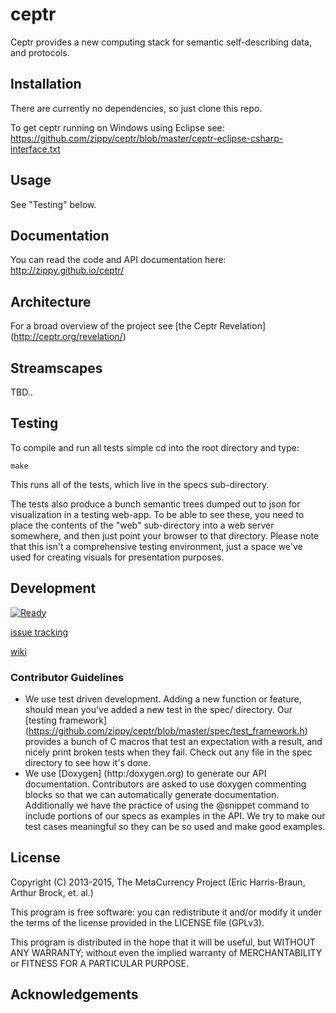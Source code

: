 # ceptr

Ceptr provides a new computing stack for semantic self-describing data, and protocols.

## Installation

There are currently no dependencies, so just clone this repo.

To get ceptr running on Windows using Eclipse see: https://github.com/zippy/ceptr/blob/master/ceptr-eclipse-csharp-interface.txt

## Usage

See "Testing" below.

## Documentation

You can read the code and API documentation here: http://zippy.github.io/ceptr/

## Architecture

For a broad overview of the project see [the Ceptr Revelation] (http://ceptr.org/revelation/)

## Streamscapes

TBD..

## Testing

To compile and run all tests simple cd into the root directory and type:

    make

This runs all of the tests, which live in the specs sub-directory.

The tests also produce a bunch semantic trees dumped out to json for visualization in a testing web-app.  To be able to see these, you need to place the contents of the "web" sub-directory into a web server somewhere, and then just point your browser to that directory.  Please note that this isn't a comprehensive testing environment, just a space we've used for creating visuals for presentation purposes.

## Development

[![Ready](https://badge.waffle.io/zippy/ceptr.svg?label=ready&title=Ready)](http://waffle.io/zippy/ceptr)

[issue tracking](https://github.com/zippy/ceptr/issues)

[wiki](https://github.com/zippy/ceptr/wiki)

### Contributor Guidelines

* We use test driven development.  Adding a new function or feature, should mean you've added a new test in the spec/ directory.  Our [testing framework] (https://github.com/zippy/ceptr/blob/master/spec/test_framework.h) provides a bunch of C macros that test an expectation with a result, and nicely print broken tests when they fail.  Check out any file in the spec directory to see how it's done.
* We use [Doxygen] (http:/doxygen.org) to generate our API documentation.  Contributors are asked to use doxygen commenting blocks so that we can automatically generate documentation.  Additionally we have the practice of using the @snippet command to include portions of our specs as examples in the API.  We try to make our test cases meaningful so they can be so used and make good examples.

## License

Copyright (C) 2013-2015, The MetaCurrency Project (Eric Harris-Braun, Arthur Brock, et. al.)

This program is free software: you can redistribute it and/or modify
it under the terms of the license provided in the LICENSE file (GPLv3).

This program is distributed in the hope that it will be useful,
but WITHOUT ANY WARRANTY; without even the implied warranty of
MERCHANTABILITY or FITNESS FOR A PARTICULAR PURPOSE.

## Acknowledgements
